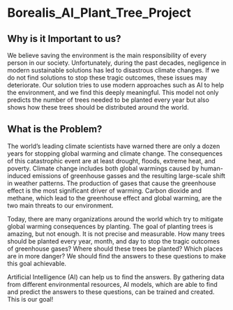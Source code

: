 # Borealis_AI_Plant_Tree_Project

## Why is it Important to us?
We believe saving the environment is the main responsibility of every person in our society. Unfortunately, during the past decades, negligence in modern sustainable solutions has led to disastrous climate changes. If we do not find solutions to stop these tragic outcomes, these issues may deteriorate. Our solution tries to use modern approaches such as AI to help the environment, and we find this deeply meaningful. This model not only predicts the number of trees needed to be planted every year but also shows how these trees should be distributed around the world.

## What is the Problem?
The world’s leading climate scientists have warned there are only a dozen years for stopping global warming and climate change. The consequences of this catastrophic event are at least drought, floods, extreme heat, and poverty. Climate change includes both global warmings caused by human-induced emissions of greenhouse gasses and the resulting large-scale shift in weather patterns. The production of gases that cause the greenhouse effect is the most significant driver of warming. Carbon dioxide and methane, which lead to the greenhouse effect and global warming, are the two main threats to our environment.

Today, there are many organizations around the world which try to mitigate global warming consequences by planting. The goal of planting trees is amazing, but not enough. It is not precise and measurable. How many trees should be planted every year, month, and day to stop the tragic outcomes of greenhouse gases? Where should these trees be planted? Which places are in more danger? We should find the answers to these questions to make this goal achievable.

Artificial Intelligence (AI) can help us to find the answers. By gathering data from different environmental resources, AI models, which are able to find and predict the answers to these questions, can be trained and created. This is our goal!
